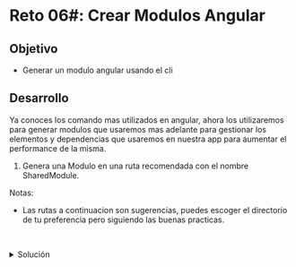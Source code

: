 # Reto 06#: Crear Modulos Angular

## Objetivo

- Generar un modulo angular usando el cli

## Desarrollo

Ya conoces los comando mas utilizados en angular, ahora los utilizaremos para generar  modulos que usaremos mas adelante para gestionar los elementos y dependencias que usaremos en nuestra app para aumentar el performance de la misma.


1. Genera una Modulo en una ruta recomendada con el nombre SharedModule.

Notas: 
- Las rutas a continuacion son sugerencias, puedes escoger el directorio de tu preferencia pero siguiendo las buenas practicas.



    </br>


<details>
    <summary>Solución</summary>
    
  `ng generate module /core/shared/shared-module`

</details>

<br >
